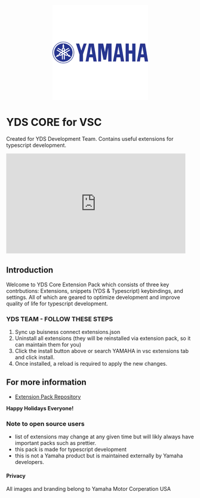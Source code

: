 <p align="center">
  <a href=https://www.yamahamotorsports.com>
    <img src='./images/y2.jpg' alt='yamaha logo blue'/>
  </a>
</p>

# YDS CORE for VSC

Created for YDS Development Team. Contains useful extensions for typescript development.

<iframe src="https://giphy.com/embed/Xu0tSrgcyL4XpDBBdm" width="480" height="268" frameBorder="0" class="giphy-embed" allowFullScreen></iframe>

## Introduction

Welcome to YDS Core Extension Pack which consists of three key contrbutions: Extensions, snippets (YDS & Typescript) keybindings, and settings. All of which are geared to optimize development and improve quality of life for typescript development.

### YDS TEAM - FOLLOW THESE STEPS

1. Sync up buisness connect extensions.json
2. Uninstall all extensions (they will be reinstalled via extension pack, so it can maintain them for you)
3. Click the install button above or search YAMAHA in vsc extensions tab and click install.
4. Once installed, a reload is required to apply the new changes.

## For more information

- [Extension Pack Repository](https://github.com/XYIAN/yamaha-extensionPack)

**Happy Holidays Everyone!**

### Note to open source users

- list of extensions may change at any given time but will likly always have important packs such as prettier.
- this pack is made for typescript development
- this is not a Yamaha product but is maintained externally by Yamaha developers.

#### Privacy

All images and branding belong to Yamaha Motor Corperation USA
